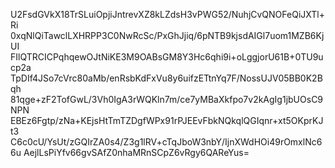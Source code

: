 U2FsdGVkX18TrSLuiOpjiJntrevXZ8kLZdsH3vPWG52/NuhjCvQNOFeQiJXTl+Ri
0xqNlQiTawclLXHRPP3C0NwRcSc/PxGhJjiq/6pNTB9kjsdAIGl7uom1MZB6KjUI
FIlQTRCICPqhqewOJtNiKE3M9OABsGM8Y3Hc6qhi9i+oLggjorU61B+0TU9ucp2a
TpDIf4JSo7cVrc80aMb/enRsbKdFxVu8y6uifzETtnYq7F/NossUJV05BB0K2Bqh
81qge+zF2TofGwL/3Vh0IgA3rWQKln7m/ce7yMBaXkfpo7v2kAgIg1jbUOsC9NPN
EBEz6Fgtp/zNa+KEjsHtTmTZDgfWPx91rPJEEvFbkNQkqlQGIqnr+xt5OKprKJt3
C6c0cU/YsUt/zGQIrZA0s4/Z3g1lRV+cTqJboW3nbY/IjnXWdHOi49rOmxlNc66u
AejlLsPiYfv66gvSAfZ0nhaMRnSCpZ6vRgy6QAReYus=
